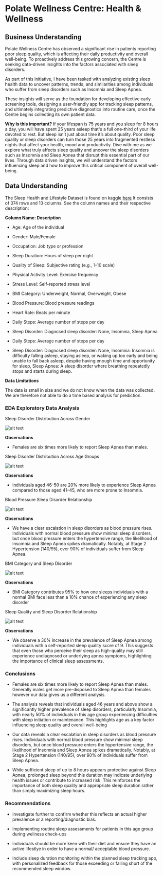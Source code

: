 # Polate Wellness Centre: Health & Wellness

## Business Understanding
Polate Wellness Centre has observed a significant rise in patients reporting poor sleep quality, which is affecting their daily productivity and overall well-being. To proactively address this growing concern, the Centre is seeking data-driven insights into the factors associated with sleep disorders.

As part of this initiative, I have been tasked with analyzing existing sleep health data to uncover patterns, trends, and similarities among individuals who suffer from sleep disorders such as Insomnia and Sleep Apnea. 

These insights will serve as the foundation for developing effective early screening tools, designing a user-friendly app for tracking sleep patterns, and ultimately integrating predictive diagnostics into routine care, once the Centre begins collecting its own patient data.

**Why is this important?**
If your lifespan is 75 years and you sleep for 8 hours a day, you will have spent 25 years asleep that's a full one-third of your life devoted to rest.
But sleep isn’t just about time it’s about quality. Poor sleep quality or sleep disorders can turn those 25 years into fragmented restless nights that affect your health, mood and productivity.
Dive with me as we explore what truly affects sleep quality and uncover the sleep disorders such as Insomnia and Sleep Apnea that disrupt this essential part of our lives. Through data driven insights, we will understand the factors influencing sleep and how to improve this critical component of overall well-being.

##  Data Understanding
The Sleep Health and Lifestyle Dataset is found on kaggle [here](https://www.kaggle.com/datasets/uom190346a/sleep-health-and-lifestyle-dataset)
It consists of 374 rows and 13 columns. See the column names and their respective description:

**Column Name:	Description**

- Age:	Age of the individual

- Gender:	Male/Female

- Occupation:	Job type or profession

- Sleep Duration:	Hours of sleep per night

- Quality of Sleep:	Subjective rating (e.g., 1–10 scale)

- Physical Activity Level:	Exercise frequency

- Stress Level:	Self-reported stress level

- BMI Category:	Underweight, Normal, Overweight, Obese

- Blood Pressure:	Blood pressure readings

- Heart Rate:	Beats per minute

- Daily Steps:	Average number of steps per day

- Sleep Disorder:	Diagnosed sleep disorder: None, Insomnia, Sleep Apnea

- Daily Steps:	Average number of steps per day

- Sleep Disorder:	Diagnosed sleep disorder: None, Insomnia: Insomnia is difficulty falling asleep, staying asleep, or waking up too early and being unable to fall back asleep, despite having enough time and opportunity for sleep, Sleep Apnea: A sleep disorder where breathing repeatedly stops and starts during sleep.

**Data Limitations**

The data is small in size and we do not know when the data was collected. We are therefore not able to do a time based analysis for prediction.

### EDA Exploratory Data Analysis

Sleep Disorder Distribution Across Gender

![alt text](visuals/image.png)

**Observations**

* Females are six times more likely to report Sleep Apnea than males. 

Sleep Disorder Distribution Across Age Groups

![alt text](visuals/image-1.png)

**Observations**

* Individuals aged 46–50 are 20% more likely to experience Sleep Apnea compared to those aged 41–45, who are more prone to Insomnia.

Blood Pressure Sleep Disorder Relationship

![alt text](visuals/image-2.png)

**Observations**

* We have a clear escalation in sleep disorders as blood pressure rises. Individuals with normal blood pressure show minimal sleep disorders, but once blood pressure enters the hypertensive range, the likelihood of Insomnia and Sleep Apnea spikes dramatically. Notably, at Stage 2 Hypertension (140/95), over 90% of individuals suffer from Sleep Apnea.

BMI Category and Sleep Disorder

![alt text](visuals/image-3.png)

**Observations**

* BMI Category contributes 95% to how one sleeps individuals with a normal BMI face less than a 10% chance of experiencing any sleep disorder

Sleep Quality and Sleep Disorder Relationship

![alt text](visuals/image-4.png)

**Observations**

* We observe a 30% increase in the prevalence of Sleep Apnea among individuals with a self-reported sleep quality score of 9. This suggests that even those who perceive their sleep as high-quality may still experience undiagnosed or underlying apnea symptoms, highlighting the importance of clinical sleep assessments.

### Conclusions
* Females are six times more likely to report Sleep Apnea than males. Generally males get more pre-disposed to Sleep Apnea than females however our data gives us a different analysis.

* The analysis reveals that individuals aged 46 years and above show a significantly higher prevalence of sleep disorders, particularly Insomnia, with nearly 50% of individuals in this age group experiencing difficulties with sleep initiation or maintenance. This highlights age as a key factor influencing sleep quality and overall well-being

* Our data reveals a clear escalation in sleep disorders as blood pressure rises. Individuals with normal blood pressure show minimal sleep disorders, but once blood pressure enters the hypertensive range, the likelihood of Insomnia and Sleep Apnea spikes dramatically. Notably, at Stage 2 Hypertension (140/95), over 90% of individuals suffer from Sleep Apnea.

* While sufficient sleep of up to 8 hours appears protective against Sleep Apnea, prolonged sleep beyond this duration may indicate underlying health issues or contribute to increased risk. This reinforces the importance of both sleep quality and appropriate sleep duration rather than simply maximizing sleep hours.

### Recommendations
* Investigate further to confirm whether this reflects an actual higher prevalence or a reporting/diagnostic bias.

* Implementing routine sleep assessments for patients in this age group during wellness check-ups

* Individuals should be more keen with their diet and ensure they have an active lifestlye in order to have a normal/ acceptable blood pressure. 

* Include sleep duration monitoring within the planned sleep tracking app, with personalized feedback for those exceeding or falling short of the recommended sleep window.

